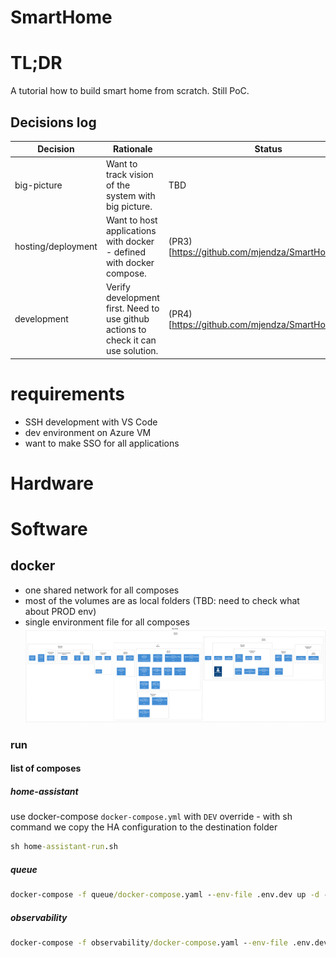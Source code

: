 # SmartHome
# TL;DR
A tutorial how to build smart home from scratch. Still PoC. 
## Decisions log

| Decision           | Rationale                                                                          | Status                                             |
|--------------------|------------------------------------------------------------------------------------|----------------------------------------------------|
| big-picture        | Want to track vision of the system with big picture.                               | TBD                                                |
| hosting/deployment | Want to host applications with docker - defined with docker compose.               | (PR3)[https://github.com/mjendza/SmartHome/pull/3] |
| development        | Verify development first. Need to use github actions to check it can use solution. | (PR4)[https://github.com/mjendza/SmartHome/pull/4] |

# requirements
- SSH development with VS Code
- dev environment on Azure VM
- want to make SSO for all applications

# Hardware
# Software
## docker
- one shared network for all composes
- most of the volumes are as local folders (TBD: need to check what about PROD env)
- single environment file for all composes
![Big Picture](doc/big-picture/SmartHome-Big_Picture.png)

### run


#### list of composes
##### home-assistant
use docker-compose `docker-compose.yml` with `DEV` override - with sh command we copy the HA configuration to the destination folder
```cmd 
sh home-assistant-run.sh 
```
##### queue
```cmd
docker-compose -f queue/docker-compose.yaml --env-file .env.dev up -d --force-recreate
```
##### observability
```cmd
docker-compose -f observability/docker-compose.yaml --env-file .env.dev up -d --force-recreate
```
